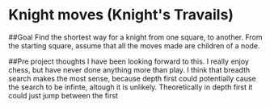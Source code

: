 # Knight moves (Knight's Travails)

##Goal
Find the shortest way for a knight from one square, to another. From the starting square, assume that all the moves made are children of a node. 

##Pre project thoughts
I have been looking forward to this. I really enjoy chess, but have never done anything more than play. I think that breadth search makes the most sense, because depth first could potentially cause the search to be infinte, altough it is unlikely. Theoretically in depth first it could just jump between the first
